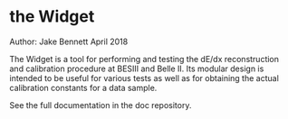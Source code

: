 # the Widget

Author: Jake Bennett
April 2018

The Widget is a tool for performing and testing the dE/dx reconstruction and calibration procedure
at BESIII and Belle II. Its modular design is intended to be useful for various tests as well as for
obtaining the actual calibration constants for a data sample.

See the full documentation in the doc repository.
